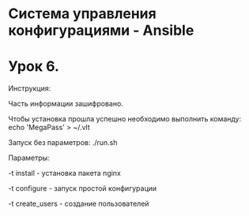 # Система управления конфигурациями - Ansible
# Урок 6.

Инструкция: 

Часть информации зашифровано.

Чтобы установка прошла успешно необходимо выполнить команду: echo 'MegaPass' > ~/.vlt

Запуск без параметров: ./run.sh

Параметры:

-t install  - установка пакета nginx

-t configure - запуск простой конфигурации 

-t create_users - создание пользователей

#


